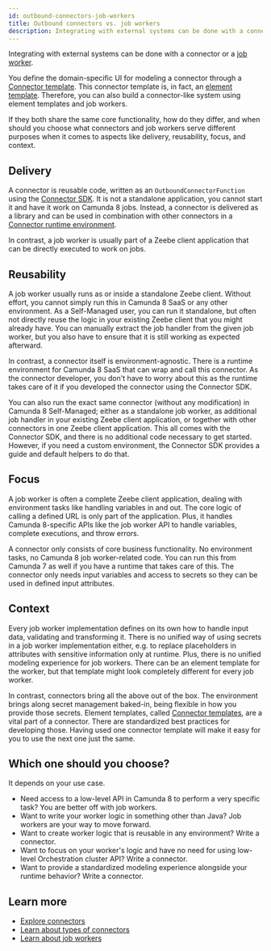 ```yaml
---
id: outbound-connectors-job-workers
title: Outbound connectors vs. job workers
description: Integrating with external systems can be done with a connector or a job worker.
---
```


Integrating with external systems can be done with a connector or a [job worker](job-workers.md).

You define the domain-specific UI for modeling a connector through a [Connector template](/components/connectors/custom-built-connectors/connector-templates.md). This connector template is, in fact, an [element template](/components/modeler/desktop-modeler/element-templates/about-templates.md). Therefore, you can also build a connector-like system using element templates and job workers.

If they both share the same core functionality, how do they differ, and when should you choose what connectors and job workers serve different purposes when it comes to aspects like delivery, reusability, focus, and context.

## Delivery

A connector is reusable code, written as an `OutboundConnectorFunction` using the [Connector SDK](/components/connectors/custom-built-connectors/connector-sdk.md#outbound-connector-runtime-logic).
It is not a standalone application, you cannot start it and have it work on Camunda 8 jobs.
Instead, a connector is delivered as a library and can be used in combination with other connectors in a [Connector runtime environment](/components/connectors/custom-built-connectors/connector-sdk.md#runtime-environments).

In contrast, a job worker is usually part of a Zeebe client application that can be directly executed to work on jobs.

## Reusability

A job worker usually runs as or inside a standalone Zeebe client. Without effort, you cannot simply run this in Camunda 8 SaaS or any other environment.
As a Self-Managed user, you can run it standalone, but often not directly reuse the logic in your existing Zeebe client that you might already have.
You can manually extract the job handler from the given job worker, but you also have to ensure that it is still working as expected afterward.

In contrast, a connector itself is environment-agnostic. There is a runtime environment for Camunda 8 SaaS that can wrap and call this connector. As the connector developer, you don't have to worry about this as the runtime takes care of it if you developed the connector using the Connector SDK.

You can also run the exact same connector (without any modification) in Camunda 8 Self-Managed; either as a standalone job worker, as additional job handler in your existing Zeebe client application, or together with other connectors in one Zeebe client application.
This all comes with the Connector SDK, and there is no additional code necessary to get started. However, if you need a custom environment, the Connector SDK provides a guide and default helpers to do that.

## Focus

A job worker is often a complete Zeebe client application, dealing with environment tasks like handling variables in and out. The core logic of calling a defined URL is only part of the application.
Plus, it handles Camunda 8-specific APIs like the job worker API to handle variables, complete executions, and throw errors.

A connector only consists of core business functionality. No environment tasks, no Camunda 8 job worker-related code. You can run this from Camunda 7 as well if you have a runtime that takes care of this.
The connector only needs input variables and access to secrets so they can be used in defined input attributes.

## Context

Every job worker implementation defines on its own how to handle input data, validating and transforming it.
There is no unified way of using secrets in a job worker implementation either, e.g. to replace placeholders in attributes with sensitive information only at runtime.
Plus, there is no unified modeling experience for job workers. There can be an element template for the worker, but that template might look completely different for every job worker.

In contrast, connectors bring all the above out of the box. The environment brings along secret management baked-in, being flexible in how you provide those secrets.
Element templates, called [Connector templates](/components/connectors/custom-built-connectors/connector-templates.md), are a vital part of a connector. There are standardized best practices for developing those.
Having used one connector template will make it easy for you to use the next one just the same.

## Which one should you choose?

It depends on your use case.

- Need access to a low-level API in Camunda 8 to perform a very specific task? You are better off with job workers.
- Want to write your worker logic in something other than Java? Job workers are your way to move forward.
- Want to create worker logic that is reusable in any environment? Write a connector.
- Want to focus on your worker's logic and have no need for using low-level Orchestration cluster API? Write a connector.
- Want to provide a standardized modeling experience alongside your runtime behavior? Write a connector.

## Learn more

- [Explore connectors](/components/connectors/introduction.md)
- [Learn about types of connectors](/components/connectors/connector-types.md)
- [Learn about job workers](job-workers.md)
